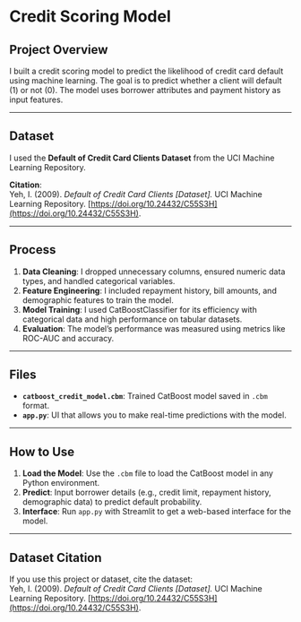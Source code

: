 # Credit Scoring Model

## Project Overview
I built a credit scoring model to predict the likelihood of credit card default using machine learning. The goal is to predict whether a client will default (1) or not (0). The model uses borrower attributes and payment history as input features.

---

## Dataset
I used the **Default of Credit Card Clients Dataset** from the UCI Machine Learning Repository.  

**Citation**:  
Yeh, I. (2009). *Default of Credit Card Clients [Dataset].* UCI Machine Learning Repository. [https://doi.org/10.24432/C55S3H](https://doi.org/10.24432/C55S3H).

---

## Process
1. **Data Cleaning**: I dropped unnecessary columns, ensured numeric data types, and handled categorical variables.
2. **Feature Engineering**: I included repayment history, bill amounts, and demographic features to train the model.
3. **Model Training**: I used CatBoostClassifier for its efficiency with categorical data and high performance on tabular datasets.
4. **Evaluation**: The model’s performance was measured using metrics like ROC-AUC and accuracy.

---

## Files
- **`catboost_credit_model.cbm`**: Trained CatBoost model saved in `.cbm` format.
- **`app.py`**: UI that allows you to make real-time predictions with the model.

---

## How to Use
1. **Load the Model**: Use the `.cbm` file to load the CatBoost model in any Python environment.
2. **Predict**: Input borrower details (e.g., credit limit, repayment history, demographic data) to predict default probability.
3. **Interface**: Run `app.py` with Streamlit to get a web-based interface for the model.

---

## Dataset Citation
If you use this project or dataset, cite the dataset:  
Yeh, I. (2009). *Default of Credit Card Clients [Dataset].* UCI Machine Learning Repository. [https://doi.org/10.24432/C55S3H](https://doi.org/10.24432/C55S3H).

